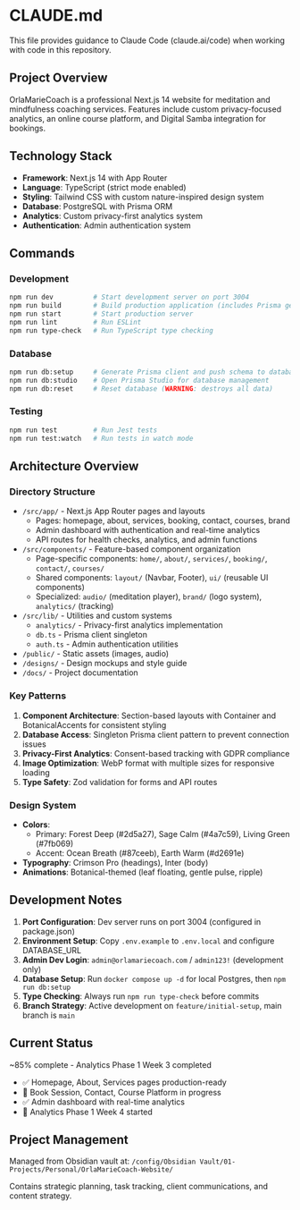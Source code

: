 # CLAUDE.md

This file provides guidance to Claude Code (claude.ai/code) when working with code in this repository.

## Project Overview

OrlaMarieCoach is a professional Next.js 14 website for meditation and mindfulness coaching services. Features include custom privacy-focused analytics, an online course platform, and Digital Samba integration for bookings.

## Technology Stack

- **Framework**: Next.js 14 with App Router
- **Language**: TypeScript (strict mode enabled)
- **Styling**: Tailwind CSS with custom nature-inspired design system
- **Database**: PostgreSQL with Prisma ORM
- **Analytics**: Custom privacy-first analytics system
- **Authentication**: Admin authentication system

## Commands

### Development
```bash
npm run dev          # Start development server on port 3004
npm run build        # Build production application (includes Prisma generation)
npm run start        # Start production server
npm run lint         # Run ESLint
npm run type-check   # Run TypeScript type checking
```

### Database
```bash
npm run db:setup     # Generate Prisma client and push schema to database
npm run db:studio    # Open Prisma Studio for database management
npm run db:reset     # Reset database (WARNING: destroys all data)
```

### Testing
```bash
npm run test         # Run Jest tests
npm run test:watch   # Run tests in watch mode
```

## Architecture Overview

### Directory Structure
- `/src/app/` - Next.js App Router pages and layouts
  - Pages: homepage, about, services, booking, contact, courses, brand
  - Admin dashboard with authentication and real-time analytics
  - API routes for health checks, analytics, and admin functions
- `/src/components/` - Feature-based component organization
  - Page-specific components: `home/`, `about/`, `services/`, `booking/`, `contact/`, `courses/`
  - Shared components: `layout/` (Navbar, Footer), `ui/` (reusable UI components)
  - Specialized: `audio/` (meditation player), `brand/` (logo system), `analytics/` (tracking)
- `/src/lib/` - Utilities and custom systems
  - `analytics/` - Privacy-first analytics implementation
  - `db.ts` - Prisma client singleton
  - `auth.ts` - Admin authentication utilities
- `/public/` - Static assets (images, audio)
- `/designs/` - Design mockups and style guide
- `/docs/` - Project documentation

### Key Patterns

1. **Component Architecture**: Section-based layouts with Container and BotanicalAccents for consistent styling
2. **Database Access**: Singleton Prisma client pattern to prevent connection issues
3. **Privacy-First Analytics**: Consent-based tracking with GDPR compliance
4. **Image Optimization**: WebP format with multiple sizes for responsive loading
5. **Type Safety**: Zod validation for forms and API routes

### Design System

- **Colors**: 
  - Primary: Forest Deep (#2d5a27), Sage Calm (#4a7c59), Living Green (#7fb069)
  - Accent: Ocean Breath (#87ceeb), Earth Warm (#d2691e)
- **Typography**: Crimson Pro (headings), Inter (body)
- **Animations**: Botanical-themed (leaf floating, gentle pulse, ripple)

## Development Notes

1. **Port Configuration**: Dev server runs on port 3004 (configured in package.json)
2. **Environment Setup**: Copy `.env.example` to `.env.local` and configure DATABASE_URL
3. **Admin Dev Login**: `admin@orlamariecoach.com` / `admin123!` (development only)
4. **Database Setup**: Run `docker compose up -d` for local Postgres, then `npm run db:setup`
5. **Type Checking**: Always run `npm run type-check` before commits
6. **Branch Strategy**: Active development on `feature/initial-setup`, main branch is `main`

## Current Status

~85% complete - Analytics Phase 1 Week 3 completed
- ✅ Homepage, About, Services pages production-ready
- 🚧 Book Session, Contact, Course Platform in progress
- ✅ Admin dashboard with real-time analytics
- 🚧 Analytics Phase 1 Week 4 started

## Project Management

Managed from Obsidian vault at: `/config/Obsidian Vault/01-Projects/Personal/OrlaMarieCoach-Website/`

Contains strategic planning, task tracking, client communications, and content strategy.